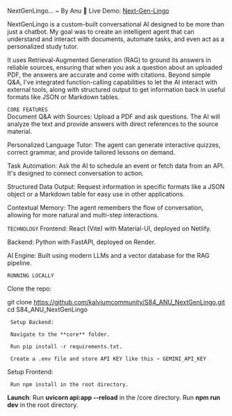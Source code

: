 NextGenLingo...
~ By Anu 🤍
Live Demo: [Next-Gen-Lingo](nextgenlingo-genai.netlify.app)

NextGenLingo is a custom-built conversational AI designed to be more than just a chatbot.
My goal was to create an intelligent agent that can understand and interact with documents, automate tasks, and even act as a personalized study tutor.

It uses Retrieval-Augmented Generation (RAG) to ground its answers in reliable sources, ensuring that when you ask a question about an uploaded PDF, the answers are accurate and come with citations. Beyond simple Q&A, I've integrated function-calling capabilities to let the AI interact with external tools, along with structured output to get information back in useful formats like JSON or Markdown tables.

`CORE FEATURES`  
Document Q&A with Sources: Upload a PDF and ask questions. The AI will analyze the text and provide answers with direct references to the source material.

Personalized Language Tutor: The agent can generate interactive quizzes, correct grammar, and provide tailored lessons on demand.

Task Automation: Ask the AI to schedule an event or fetch data from an API. It's designed to connect conversation to action.

Structured Data Output: Request information in specific formats like a JSON object or a Markdown table for easy use in other applications.

Contextual Memory: The agent remembers the flow of conversation, allowing for more natural and multi-step interactions.

`TECHNOLOGY`
Frontend: React (Vite) with Material-UI, deployed on Netlify.

Backend: Python with FastAPI, deployed on Render.

AI Engine: Built using modern LLMs and a vector database for the RAG pipeline.

`RUNNING LOCALLY`

Clone the repo:

git clone https://github.com/kalviumcommunity/S84_ANU_NextGenLingo.git
cd S84_ANU_NextGenLingo

     Setup Backend:

     Navigate to the **core** folder.

     Run pip install -r requirements.txt.

     Create a .env file and store API KEY like this ~ GEMINI_API_KEY

Setup Frontend:

     Run npm install in the root directory.

**Launch**:
Run **uvicorn api:app --reload** in the /core directory.
Run **npm run dev** in the root directory.